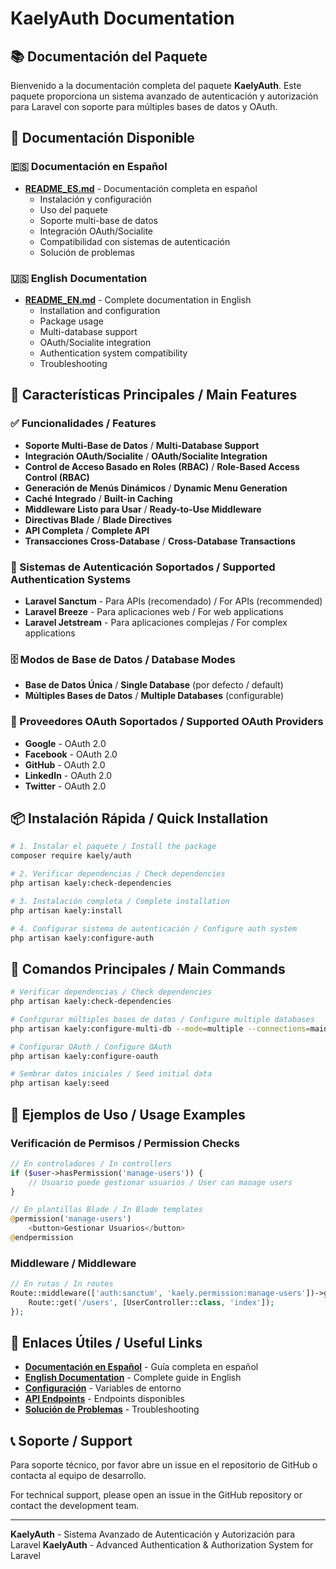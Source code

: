 # KaelyAuth Documentation

## 📚 Documentación del Paquete

Bienvenido a la documentación completa del paquete **KaelyAuth**. Este paquete proporciona un sistema avanzado de autenticación y autorización para Laravel con soporte para múltiples bases de datos y OAuth.

## 📖 Documentación Disponible

### 🇪🇸 Documentación en Español
- **[README_ES.md](README_ES.md)** - Documentación completa en español
  - Instalación y configuración
  - Uso del paquete
  - Soporte multi-base de datos
  - Integración OAuth/Socialite
  - Compatibilidad con sistemas de autenticación
  - Solución de problemas

### 🇺🇸 English Documentation
- **[README_EN.md](README_EN.md)** - Complete documentation in English
  - Installation and configuration
  - Package usage
  - Multi-database support
  - OAuth/Socialite integration
  - Authentication system compatibility
  - Troubleshooting

## 🚀 Características Principales / Main Features

### ✅ Funcionalidades / Features
- **Soporte Multi-Base de Datos** / **Multi-Database Support**
- **Integración OAuth/Socialite** / **OAuth/Socialite Integration**
- **Control de Acceso Basado en Roles (RBAC)** / **Role-Based Access Control (RBAC)**
- **Generación de Menús Dinámicos** / **Dynamic Menu Generation**
- **Caché Integrado** / **Built-in Caching**
- **Middleware Listo para Usar** / **Ready-to-Use Middleware**
- **Directivas Blade** / **Blade Directives**
- **API Completa** / **Complete API**
- **Transacciones Cross-Database** / **Cross-Database Transactions**

### 🔧 Sistemas de Autenticación Soportados / Supported Authentication Systems
- **Laravel Sanctum** - Para APIs (recomendado) / For APIs (recommended)
- **Laravel Breeze** - Para aplicaciones web / For web applications
- **Laravel Jetstream** - Para aplicaciones complejas / For complex applications

### 🗄️ Modos de Base de Datos / Database Modes
- **Base de Datos Única** / **Single Database** (por defecto / default)
- **Múltiples Bases de Datos** / **Multiple Databases** (configurable)

### 🔐 Proveedores OAuth Soportados / Supported OAuth Providers
- **Google** - OAuth 2.0
- **Facebook** - OAuth 2.0
- **GitHub** - OAuth 2.0
- **LinkedIn** - OAuth 2.0
- **Twitter** - OAuth 2.0

## 📦 Instalación Rápida / Quick Installation

```bash
# 1. Instalar el paquete / Install the package
composer require kaely/auth

# 2. Verificar dependencias / Check dependencies
php artisan kaely:check-dependencies

# 3. Instalación completa / Complete installation
php artisan kaely:install

# 4. Configurar sistema de autenticación / Configure auth system
php artisan kaely:configure-auth
```

## 🔧 Comandos Principales / Main Commands

```bash
# Verificar dependencias / Check dependencies
php artisan kaely:check-dependencies

# Configurar múltiples bases de datos / Configure multiple databases
php artisan kaely:configure-multi-db --mode=multiple --connections=main,pos,inventory

# Configurar OAuth / Configure OAuth
php artisan kaely:configure-oauth

# Sembrar datos iniciales / Seed initial data
php artisan kaely:seed
```

## 📖 Ejemplos de Uso / Usage Examples

### Verificación de Permisos / Permission Checks
```php
// En controladores / In controllers
if ($user->hasPermission('manage-users')) {
    // Usuario puede gestionar usuarios / User can manage users
}

// En plantillas Blade / In Blade templates
@permission('manage-users')
    <button>Gestionar Usuarios</button>
@endpermission
```

### Middleware / Middleware
```php
// En rutas / In routes
Route::middleware(['auth:sanctum', 'kaely.permission:manage-users'])->group(function () {
    Route::get('/users', [UserController::class, 'index']);
});
```

## 🔗 Enlaces Útiles / Useful Links

- **[Documentación en Español](README_ES.md)** - Guía completa en español
- **[English Documentation](README_EN.md)** - Complete guide in English
- **[Configuración](README_ES.md#⚙️-configuración)** - Variables de entorno
- **[API Endpoints](README_ES.md#api-endpoints)** - Endpoints disponibles
- **[Solución de Problemas](README_ES.md#🔧-solución-de-problemas)** - Troubleshooting

## 📞 Soporte / Support

Para soporte técnico, por favor abre un issue en el repositorio de GitHub o contacta al equipo de desarrollo.

For technical support, please open an issue in the GitHub repository or contact the development team.

---

**KaelyAuth** - Sistema Avanzado de Autenticación y Autorización para Laravel
**KaelyAuth** - Advanced Authentication & Authorization System for Laravel 